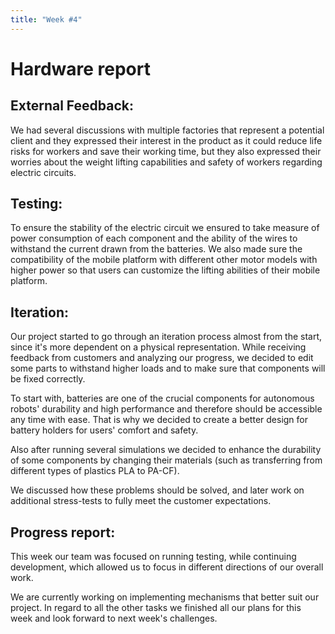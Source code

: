 ```yaml
---
title: "Week #4"
---
```


# Hardware report

## External Feedback:

We had several discussions with multiple factories that represent a
potential client and they expressed their interest in the product as it
could reduce life risks for workers and save their working time, but
they also expressed their worries about the weight lifting capabilities
and safety of workers regarding electric circuits.

## Testing:

To ensure the stability of the electric circuit we ensured to take
measure of power consumption of each component and the ability of the
wires to withstand the current drawn from the batteries. We also made
sure the compatibility of the mobile platform with different other motor
models with higher power so that users can customize the lifting
abilities of their mobile platform.

## Iteration:

Our project started to go through an iteration process almost from the
start, since it's more dependent on a physical representation. While
receiving feedback from customers and analyzing our progress, we decided
to edit some parts to withstand higher loads and to make sure that
components will be fixed correctly.

To start with, batteries are one of the crucial components for
autonomous robots' durability and high performance and therefore should
be accessible any time with ease. That is why we decided to create a
better design for battery holders for users' comfort and safety.

Also after running several simulations we decided to enhance the
durability of some components by changing their materials (such as
transferring from different types of plastics PLA to PA-CF).

We discussed how these problems should be solved, and later work on
additional stress-tests to fully meet the customer expectations.

## Progress report:

This week our team was focused on running testing, while continuing
development, which allowed us to focus in different directions of our
overall work.

We are currently working on implementing mechanisms that better suit our project. In regard
to all the other tasks we finished all our plans for this week and look
forward to next week's challenges.
